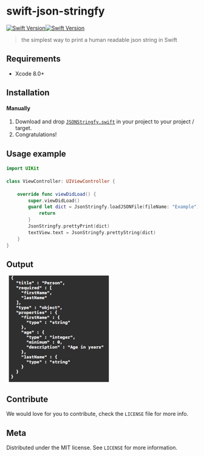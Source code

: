 # swift-json-stringfy 
[![Swift Version][swift-image]][swift-url][![Swift Version][swift-image4]][swift-url]
> the simplest way to print a human readable json string in Swift

## Requirements

- Xcode 8.0+

## Installation

#### Manually
1. Download and drop [```JSONStringfy.swift```](https://github.com/ezefranca/swift-json-stringfy/blob/master/very-simple-json-stringfy/JsonStringFy/JsonStringfy.swift) in your project to your project / target.  
2. Congratulations!  

## Usage example

```swift
import UIKit

class ViewController: UIViewController {
    
    override func viewDidLoad() {
        super.viewDidLoad()
        guard let dict = JsonStringfy.loadJSONFile(fileName: "Example") else {
            return
        }
        JsonStringfy.prettyPrint(dict)
        textView.text = JsonStringfy.prettyString(dict)
    }
}

```

## Output

![](https://raw.githubusercontent.com/ezefranca/swift-json-stringfy/master/print.png?token=ADerUPI6YJ7EJCgW6k696YQXI1mSfNXqks5aOnaRwA%3D%3D)

## Contribute

We would love for you to contribute, check the ``LICENSE`` file for more info.

## Meta

Distributed under the MIT license. See ``LICENSE`` for more information.

[swift-image]:https://img.shields.io/badge/swift-3.0-orange.svg
[swift-image4]:https://img.shields.io/badge/swift-4.0-orange.svg
[swift-url]: https://swift.org/
[license-image]: https://img.shields.io/badge/License-MIT-blue.svg
[license-url]: LICENSE
[travis-image]: https://img.shields.io/travis/dbader/node-datadog-metrics/master.svg?style=flat-square
[travis-url]: https://travis-ci.org/dbader/node-datadog-metrics
[codebeat-image]: https://codebeat.co/badges/c19b47ea-2f9d-45df-8458-b2d952fe9dad
[codebeat-url]: https://codebeat.co/projects/github-com-vsouza-awesomeios-com

